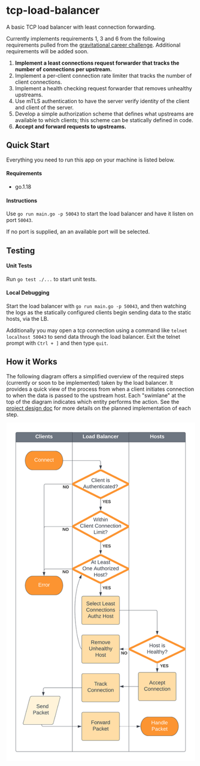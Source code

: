 # tcp-load-balancer

A basic TCP load balancer with least connection forwarding. 

Currently implements requirements 1, 3 and 6 from the following requirements pulled from the [gravitational career challenge](https://github.com/gravitational/careers/blob/rjones/challenge-2.md/challenges/systems/challenge-2.md). Additional requirements will be added soon.
1. **Implement a least connections request forwarder that tracks the number of connections per upstream.**
2. Implement a per-client connection rate limiter that tracks the number of client connections.
3. Implement a health checking request forwarder that removes unhealthy upstreams.
4. Use mTLS authentication to have the server verify identity of the client and client of the server.
5. Develop a simple authorization scheme that defines what upstreams are available to which clients; this scheme can be statically defined in code.
6. **Accept and forward requests to upstreams.**

## Quick Start

Everything you need to run this app on your machine is listed below.

#### Requirements
* go.1.18

#### Instructions
Use `go run main.go -p 50043` to start the load balancer and have it listen on port `50043`. 

If no port is supplied, an an available port will be selected.
## Testing

#### Unit Tests
Run `go test ./...` to start unit tests.

#### Local Debugging
Start the load balancer with `go run main.go -p 50043`, and then watching the logs as the statically configured clients begin sending data to the static hosts, via the LB. 

Additionally you may open a tcp connection using a command like `telnet localhost 50043` to send data through the load balancer. Exit the telnet prompt with `Ctrl + ]` and then type `quit`.

## How it Works

The following diagram offers a simplified overview of the required steps (currently or soon to be implemented) taken by the load balancer. It provides a quick view of the process from when a client initiates connection to when the data is passed to the upstream host. Each "swimlane" at the top of the diagram indicates which entity performs the action. See the [project design doc](rfd/001-tcp-load-balancer-design-doc.md) for more details on the planned implementation of each step.

<img src="rfd/tcp_load_balancer.png" alt="tcp load balancer diagram" width="600"/>

